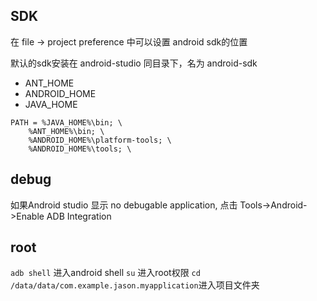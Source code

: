 ## SDK
在 file -> project preference 中可以设置 android sdk的位置

默认的sdk安装在 android-studio 同目录下，名为 android-sdk

- ANT_HOME
- ANDROID_HOME
- JAVA_HOME

```
PATH = %JAVA_HOME%\bin; \
	%ANT_HOME%\bin; \
	%ANDROID_HOME%\platform-tools; \
	%ANDROID_HOME%\tools; \
```

## debug

如果Android studio 显示 no debugable application, 点击
Tools->Android->Enable ADB Integration

## root
`adb shell` 进入android shell
`su` 进入root权限
`cd /data/data/com.example.jason.myapplication`进入项目文件夹
